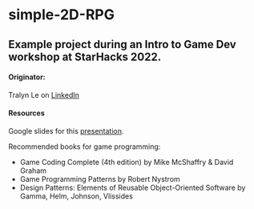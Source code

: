 # simple-2D-RPG
## Example project during an Intro to Game Dev workshop at StarHacks 2022.
#### Originator: 
Tralyn Le on [LinkedIn](https://www.linkedin.com/in/tralynle/)
#### Resources
Google slides for this [presentation](https://docs.google.com/presentation/d/1N8w2APjL2NCLLWnNdxAI6JPClkwpe3DY67vFNkn7RHI/edit?usp=sharing).

Recommended books for game programming:
- Game Coding Complete (4th edition) by Mike McShaffry & David Graham
- Game Programming Patterns by Robert Nystrom
- Design Patterns: Elements of Reusable Object-Oriented Software by Gamma, Helm, Johnson, Vlissides


